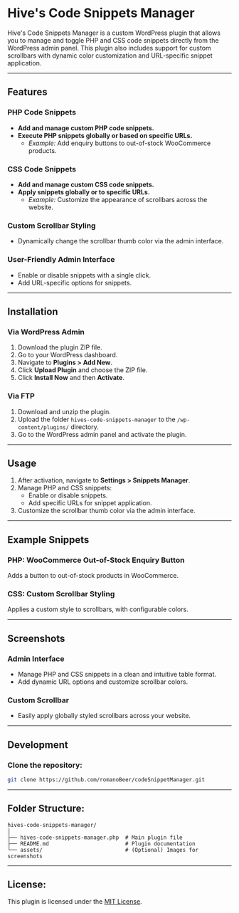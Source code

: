 # Hive's Code Snippets Manager

Hive's Code Snippets Manager is a custom WordPress plugin that allows you to manage and toggle PHP and CSS code snippets directly from the WordPress admin panel. This plugin also includes support for custom scrollbars with dynamic color customization and URL-specific snippet application.

---

## Features

### PHP Code Snippets
- **Add and manage custom PHP code snippets.**
- **Execute PHP snippets globally or based on specific URLs.**
  - *Example:* Add enquiry buttons to out-of-stock WooCommerce products.

### CSS Code Snippets
- **Add and manage custom CSS code snippets.**
- **Apply snippets globally or to specific URLs.**
  - *Example:* Customize the appearance of scrollbars across the website.

### Custom Scrollbar Styling
- Dynamically change the scrollbar thumb color via the admin interface.

### User-Friendly Admin Interface
- Enable or disable snippets with a single click.
- Add URL-specific options for snippets.

---

## Installation

### Via WordPress Admin
1. Download the plugin ZIP file.
2. Go to your WordPress dashboard.
3. Navigate to **Plugins > Add New**.
4. Click **Upload Plugin** and choose the ZIP file.
5. Click **Install Now** and then **Activate**.

### Via FTP
1. Download and unzip the plugin.
2. Upload the folder `hives-code-snippets-manager` to the `/wp-content/plugins/` directory.
3. Go to the WordPress admin panel and activate the plugin.

---

## Usage

1. After activation, navigate to **Settings > Snippets Manager**.
2. Manage PHP and CSS snippets:
   - Enable or disable snippets.
   - Add specific URLs for snippet application.
3. Customize the scrollbar thumb color via the admin interface.

---

## Example Snippets

### PHP: WooCommerce Out-of-Stock Enquiry Button
Adds a button to out-of-stock products in WooCommerce.

### CSS: Custom Scrollbar Styling
Applies a custom style to scrollbars, with configurable colors.

---

## Screenshots

### Admin Interface
- Manage PHP and CSS snippets in a clean and intuitive table format.
- Add dynamic URL options and customize scrollbar colors.

### Custom Scrollbar
- Easily apply globally styled scrollbars across your website.

---

## Development

### Clone the repository:
```bash
git clone https://github.com/romanoBeer/codeSnippetManager.git
```

---

## Folder Structure:
```
hives-code-snippets-manager/
│
├── hives-code-snippets-manager.php  # Main plugin file
├── README.md                        # Plugin documentation
└── assets/                          # (Optional) Images for screenshots
```

---

## License:
This plugin is licensed under the [MIT License](https://mit-license.org/).



